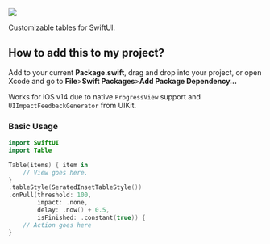 ![](https://neutralradiance.github.io/sources/images/table.jpg)

Customizable tables for SwiftUI.


## How to add this to my project?
Add to your current **Package.swift**, drag and drop into your project, or open Xcode and go to **File**>**Swift Packages**>**Add Package Dependency...**

Works for iOS v14 due to native `ProgressView` support and `UIImpactFeedbackGenerator` from UIKit.

### Basic Usage

```swift
import SwiftUI
import Table

Table(items) { item in
    // View goes here.
}
.tableStyle(SeratedInsetTableStyle())
.onPull(threshold: 100,
        impact: .none,
        delay: .now() + 0.5,
        isFinished: .constant(true)) {
    // Action goes here
}
```

